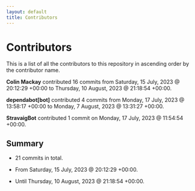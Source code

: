 ```yaml
---
layout: default
title: Contributors
---
```


# Contributors

This is a list of all the contributors to this repository in ascending order by the contributor name.

**Colin Mackay** contributed 16 commits from Saturday, 15 July, 2023 @ 20:12:29 +00:00 to Thursday, 10 August, 2023 @ 21:18:54 +00:00.

**dependabot[bot]** contributed 4 commits from Monday, 17 July, 2023 @ 13:58:17 +00:00 to Monday, 7 August, 2023 @ 13:31:27 +00:00.

**StravaigBot** contributed 1 commit on Monday, 17 July, 2023 @ 11:54:54 +00:00.

## Summary

*  21 commits in total.

*  From Saturday, 15 July, 2023 @ 20:12:29 +00:00.

*  Until Thursday, 10 August, 2023 @ 21:18:54 +00:00.

